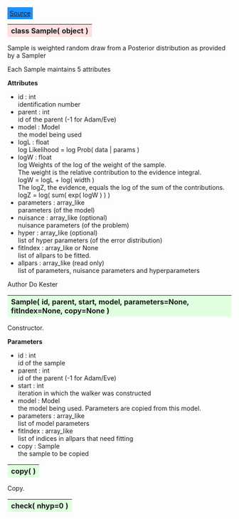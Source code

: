 ---
---

<div class="button">
  <span style="background-color: DodgerBlue; color: White;  border:5px solid DodgerBlue">
<a href=https://github.com/dokester/BayesicFitting/blob/master/BayesicFitting/source/Sample.py target=_blank>Source</a></span></div>

<a name="Sample"></a>
<table><thead style="background-color:#FFE0E0; width:100%"><tr><th style="text-align:left">
<strong>class Sample(</strong> object )
</th></tr></thead></table>
<p>

Sample is weighted random draw from a Posterior distribution as
provided by a Sampler

Each Sample maintains 5 attributes

<b>Attributes</b>

* id  :  int<br>
    identification number<br>
* parent  :  int<br>
    id of the parent (-1 for Adam/Eve)<br>
* model  :  Model<br>
    the model being used<br>
* logL  :  float<br>
    log Likelihood = log Prob( data | params )<br>
* logW  :  float<br>
    log Weights of the log of the weight of the sample.<br>
    The weight is the relative contribution to the evidence integral.<br>
    logW = logL + log( width )<br>
    The logZ, the evidence, equals the log of the sum of the contributions.<br>
    logZ = log( sum( exp( logW ) ) )<br>
* parameters  :  array_like<br>
    parameters (of the model)<br>
* nuisance  :  array_like (optional)<br>
    nuisance parameters (of the problem)<br>
* hyper  :  array_like (optional)<br>
    list of hyper parameters (of the error distribution)<br>
* fitIndex  :  array_like or None<br>
    list of allpars to be fitted.<br>
* allpars  :  array_like (read only)<br>
    list of parameters, nuisance parameters and hyperparameters<br>

Author       Do Kester


<a name="Sample"></a>
<table><thead style="background-color:#E0FFE0; width:100%"><tr><th style="text-align:left">
<strong>Sample(</strong> id, parent, start, model, parameters=None, fitIndex=None, copy=None )
</th></tr></thead></table>
<p>

Constructor.

<b>Parameters</b>

* id  :  int<br>
    id of the sample<br>
* parent  :  int<br>
    id of the parent (-1 for Adam/Eve)<br>
* start  :  int<br>
    iteration in which the walker was constructed<br>
* model  :  Model<br>
    the model being used. Parameters are copied from this model.<br>
* parameters  :  array_like<br>
    list of model parameters<br>
* fitIndex  :  array_like<br>
    list of indices in allpars that need fitting<br>
* copy  :  Sample<br>
    the sample to be copied<br>


<a name="copy"></a>
<table><thead style="background-color:#E0FFE0; width:100%"><tr><th style="text-align:left">
<strong>copy(</strong> )
</th></tr></thead></table>
<p>

Copy.


<a name="check"></a>
<table><thead style="background-color:#E0FFE0; width:100%"><tr><th style="text-align:left">
<strong>check(</strong> nhyp=0 ) 
</th></tr></thead></table>
<p>

